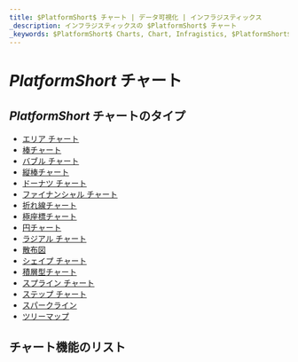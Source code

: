 ```yaml
---
title: $PlatformShort$ チャート | データ可視化 | インフラジスティックス
_description: インフラジスティックスの $PlatformShort$ チャート
_keywords: $PlatformShort$ Charts, Chart, Infragistics, $PlatformShort$ チャート, チャート, インフラジスティックス
---
```

# $PlatformShort$ チャート

<!-- TODO add introduction to charts -->

## $PlatformShort$ チャートのタイプ

- [エリア チャート](chart-types-area.md)
- [棒チャート](chart-types-bar.md)
- [バブル チャート](chart-types-scatter.md#$PlatformShort$-Scatter-Bubble-Chart)
- [縦棒チャート](chart-types-column.md)
- [ドーナツ チャート](../doughnut-chart.md)
- [ファイナンシャル チャート](chart-types-financial.md)
- [折れ線チャート](chart-types-line.md)
- [極座標チャート](chart-types-polar.md)
- [円チャート](../pie-chart.md)
- [ラジアル チャート](chart-types-radial.md)
- [散布図](chart-types-scatter.md)
- [シェイプ チャート](chart-types-scatter.md#$PlatformShort$-Scatter-Polygon-Chart)
- [積層型チャート](chart-types-area.md#$PlatformShort$-Stacked-Area-Chart)
- [スプライン チャート](chart-types-spline.md)
- [ステップ チャート](chart-types-step.md)
- [スパークライン](../sparkline.md)
- [ツリーマップ](../treemap-overview.md)

## チャート機能のリスト

<!-- tooltips, legends, axes, overlays, annotations, etc. -->
